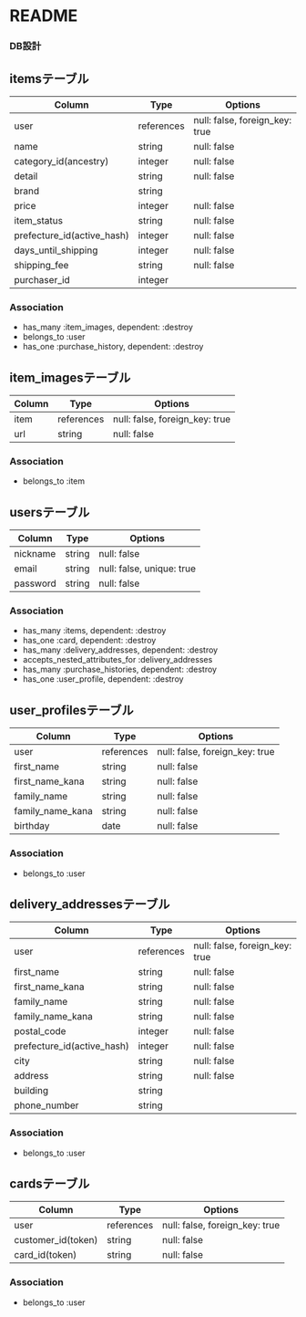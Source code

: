 # README


### DB設計

## itemsテーブル

|Column|Type|Options|
|------|----|-------|
|user|references|null: false, foreign_key: true|
|name|string|null: false|
|category_id(ancestry)|integer|null: false|
|detail|string|null: false|
|brand|string||
|price|integer|null: false|
|item_status|string|null: false|
|prefecture_id(active_hash)|integer|null: false|
|days_until_shipping|integer|null: false|
|shipping_fee|string|null: false|
|purchaser_id|integer|


### Association
- has_many :item_images, dependent: :destroy
- belongs_to :user
- has_one :purchase_history, dependent: :destroy



## item_imagesテーブル

|Column|Type|Options|
|------|----|-------|
|item|references|null: false, foreign_key: true|
|url|string|null: false|

### Association
- belongs_to :item



## usersテーブル

|Column|Type|Options|
|------|----|-------|
|nickname|string|null: false|
|email|string|null: false, unique: true|
|password|string|null: false|

### Association
- has_many :items, dependent: :destroy
- has_one :card, dependent: :destroy
- has_many :delivery_addresses, dependent: :destroy
- accepts_nested_attributes_for :delivery_addresses
- has_many :purchase_histories, dependent: :destroy
- has_one :user_profile, dependent: :destroy




## user_profilesテーブル

|Column|Type|Options|
|------|----|-------|
|user|references|null: false, foreign_key: true|
|first_name|string|null: false|
|first_name_kana|string|null: false|
|family_name|string|null: false|
|family_name_kana|string|null: false|
|birthday|date|null: false|

### Association
- belongs_to :user



## delivery_addressesテーブル

|Column|Type|Options|
|------|----|-------|
|user|references|null: false, foreign_key: true|
|first_name|string|null: false|
|first_name_kana|string|null: false|
|family_name|string|null: false|
|family_name_kana|string|null: false|
|postal_code|integer|null: false|
|prefecture_id(active_hash)|integer|null: false|
|city|string|null: false|
|address|string|null: false|
|building|string|
|phone_number|string|


### Association
- belongs_to :user




## cardsテーブル

|Column|Type|Options|
|------|----|-------|
|user|references|null: false, foreign_key: true|
|customer_id(token)|string|null: false|
|card_id(token)|string|null: false|

### Association
- belongs_to :user